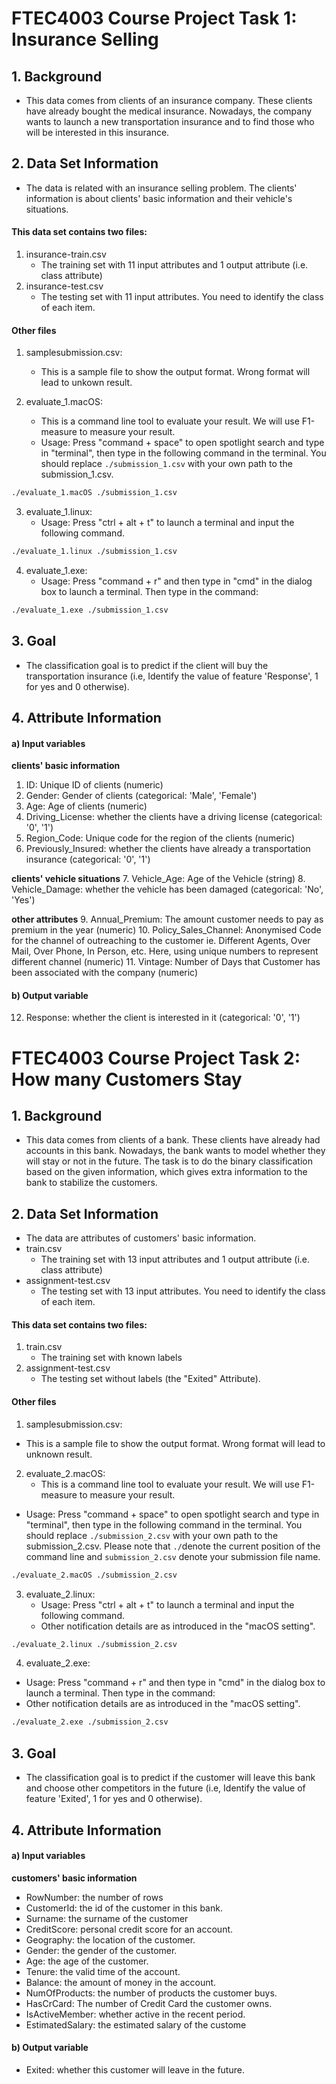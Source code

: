 # FTEC4003 Course Project Task 1: Insurance Selling
## 1. Background
- This data comes from clients of an insurance company. These clients have already bought the medical insurance. Nowadays, the company wants to launch a new transportation insurance and to find those who will be interested in this insurance.
## 2. Data Set Information
- The data is related with an insurance selling problem. The clients' information is about clients' basic information and their vehicle's situations.
#### This data set contains two files:
1. insurance-train.csv
	- The training set with 11 input attributes and 1 output attribute (i.e. class attribute)
2. insurance-test.csv
	- The testing set with 11 input attributes. You need to identify the class of each item. 

#### Other files
1. samplesubmission.csv:
	- This is a sample file to show the output format. Wrong format will lead to unkown result.

2. evaluate_1.macOS:
	- This is a command line tool to evaluate your result. We will use F1-measure to measure your result.
	- Usage: Press "command + space" to open spotlight search and type in "terminal", then type in the following command in the terminal. You should replace
```./submission_1.csv``` with your own path to the submission_1.csv.
```bash
./evaluate_1.macOS ./submission_1.csv
```

3. evaluate_1.linux:
	- Usage: Press "ctrl + alt + t" to launch a terminal and input the following command.
```bash
./evaluate_1.linux ./submission_1.csv
```

4. evaluate_1.exe:
	- Usage: Press "command + r" and then type in "cmd" in the dialog box to launch a terminal. Then type in the command:
```bash
./evaluate_1.exe ./submission_1.csv
```

## 3. Goal

- The classification goal is to predict if the client will buy the transportation insurance (i.e, Identify the value of feature 'Response', 1 for yes and 0 otherwise).

## 4. Attribute Information
#### a) Input variables
**clients' basic information**
1. ID: Unique ID of clients (numeric)
2. Gender: Gender of clients (categorical: 'Male', 'Female')
3. Age: Age of clients (numeric)
4. Driving_License: whether the clients have a driving license (categorical: '0', '1')
5. Region_Code: Unique code for the region of the clients (numeric)
6. Previously_Insured: whether the clients have already a transportation insurance (categorical: '0', '1')

**clients' vehicle situations**
7. Vehicle_Age: Age of the Vehicle (string)
8. Vehicle_Damage: whether the vehicle has been damaged (categorical: 'No', 'Yes')

**other attributes**
9. Annual_Premium: The amount customer needs to pay as premium in the year (numeric)
10. Policy_Sales_Channel: Anonymised Code for the channel of outreaching to the customer ie. Different Agents, Over Mail, Over Phone, In Person, etc. Here, using unique numbers to represent different channel (numeric)
11. Vintage: Number of Days that Customer has been associated with the company (numeric)

#### b) Output variable
12. Response: whether the client is interested in it (categorical: '0', '1')
# FTEC4003 Course Project Task 2: How many Customers Stay
## 1. Background
- This data comes from clients of a bank. These clients have already had accounts in this bank. Nowadays, the bank wants to model whether they will stay or not in the future. The task is to do the binary classification based on the given information, which gives extra information to the bank to stabilize the customers.
## 2. Data Set Information
- The data are attributes of customers' basic information. 
- train.csv
  - The training set with 13 input attributes and 1 output attribute (i.e. class attribute)
- assignment-test.csv
  - The testing set with 13 input attributes. You need to identify the class of each item. 
#### This data set contains two files:
1. train.csv
	- The training set with known labels
2. assignment-test.csv
	- The testing set without labels (the "Exited" Attribute).

#### Other files
1. samplesubmission.csv:
	
- This is a sample file to show the output format. Wrong format will lead to unknown result.
	
2. evaluate_2.macOS:
	- This is a command line tool to evaluate your result. We will use F1-measure to measure your result. 
	
  - Usage: Press "command + space" to open spotlight search and type in "terminal", then type in the following command in the terminal. You should replace
	```./submission_2.csv``` with your own path to the submission_2.csv.  Please note that ```./```denote the current position of the command line and ```submission_2.csv``` denote your submission file name.
```bash
./evaluate_2.macOS ./submission_2.csv
```

3. evaluate_2.linux:
	- Usage: Press "ctrl + alt + t" to launch a terminal and input the following command.
	- Other  notification details are as introduced in the "macOS setting".
```bash
./evaluate_2.linux ./submission_2.csv
```

4. evaluate_2.exe:
  - Usage: Press "command + r" and then type in "cmd" in the dialog box to launch a terminal. Then type in the command:
  - Other notification details are as introduced in the "macOS setting".
```bash
./evaluate_2.exe ./submission_2.csv
```

## 3. Goal

- The classification goal is to predict if the customer will leave this bank and choose other competitors in the future (i.e, Identify the value of feature 'Exited', 1 for yes and 0 otherwise).

## 4. Attribute Information
#### a) Input variables

**customers' basic information**

- RowNumber: the number of rows
- CustomerId: the id of the customer in this bank.
- Surname: the surname of the customer
- CreditScore: personal credit score for an account.
- Geography: the location of the customer.
- Gender: the gender of the customer.
- Age: the age of the customer.
- Tenure: the valid time of the account.
- Balance: the amount of money in the account.
- NumOfProducts: the number of products the customer buys.
- HasCrCard: The number of Credit Card the customer owns.
- IsActiveMember: whether active in the recent period.
- EstimatedSalary: the estimated salary of the custome

#### b) Output variable

- Exited: whether this customer will leave in the future.

